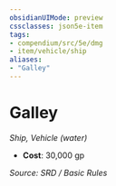 ```yaml
---
obsidianUIMode: preview
cssclasses: json5e-item
tags:
- compendium/src/5e/dmg
- item/vehicle/ship
aliases: 
- "Galley"
---
```

# Galley
*Ship, Vehicle (water)*  

- **Cost**: 30,000 gp

*Source: SRD / Basic Rules*